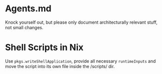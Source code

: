 # Agents.md

Knock yourself out, but please only document architecturally relevant stuff, not small changes.

# Shell Scripts in Nix

Use `pkgs.writeShellApplication`, provide all necessary `runtimeInputs` and move the script into its own file inside the <module>/scripts/ dir.
